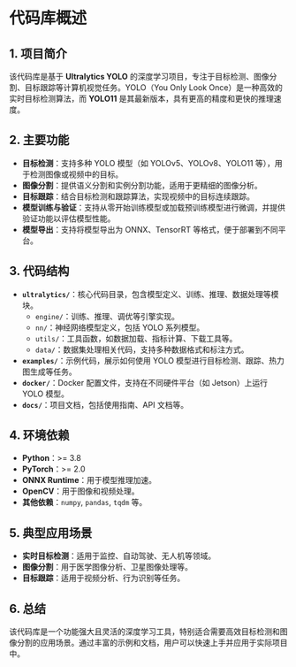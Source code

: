 # 代码库概述

## 1. 项目简介
该代码库是基于 **Ultralytics YOLO** 的深度学习项目，专注于目标检测、图像分割、目标跟踪等计算机视觉任务。YOLO（You Only Look Once）是一种高效的实时目标检测算法，而 **YOLO11** 是其最新版本，具有更高的精度和更快的推理速度。

## 2. 主要功能
- **目标检测**：支持多种 YOLO 模型（如 YOLOv5、YOLOv8、YOLO11 等），用于检测图像或视频中的目标。
- **图像分割**：提供语义分割和实例分割功能，适用于更精细的图像分析。
- **目标跟踪**：结合目标检测和跟踪算法，实现视频中的目标连续跟踪。
- **模型训练与验证**：支持从零开始训练模型或加载预训练模型进行微调，并提供验证功能以评估模型性能。
- **模型导出**：支持将模型导出为 ONNX、TensorRT 等格式，便于部署到不同平台。

## 3. 代码结构
- **`ultralytics/`**：核心代码目录，包含模型定义、训练、推理、数据处理等模块。
  - `engine/`：训练、推理、调优等引擎实现。
  - `nn/`：神经网络模型定义，包括 YOLO 系列模型。
  - `utils/`：工具函数，如数据加载、指标计算、下载工具等。
  - `data/`：数据集处理相关代码，支持多种数据格式和标注方式。
- **`examples/`**：示例代码，展示如何使用 YOLO 模型进行目标检测、跟踪、热力图生成等任务。
- **`docker/`**：Docker 配置文件，支持在不同硬件平台（如 Jetson）上运行 YOLO 模型。
- **`docs/`**：项目文档，包括使用指南、API 文档等。

## 4. 环境依赖
- **Python**：>= 3.8
- **PyTorch**：>= 2.0
- **ONNX Runtime**：用于模型推理加速。
- **OpenCV**：用于图像和视频处理。
- **其他依赖**：`numpy`, `pandas`, `tqdm` 等。

## 5. 典型应用场景
- **实时目标检测**：适用于监控、自动驾驶、无人机等领域。
- **图像分割**：用于医学图像分析、卫星图像处理等。
- **目标跟踪**：适用于视频分析、行为识别等任务。

## 6. 总结
该代码库是一个功能强大且灵活的深度学习工具，特别适合需要高效目标检测和图像分割的应用场景。通过丰富的示例和文档，用户可以快速上手并应用于实际项目中。